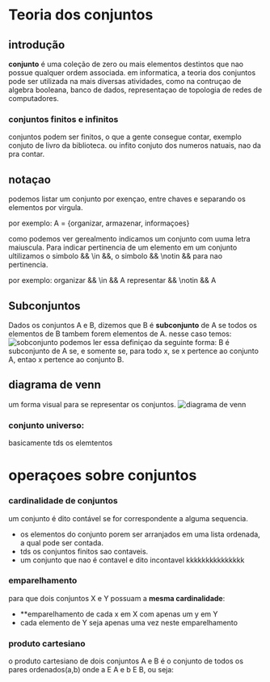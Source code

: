 # Teoria dos conjuntos

## introdução
**conjunto** é uma coleção de zero ou mais elementos destintos que nao possue qualquer ordem associada.
em informatica, a teoria dos conjuntos pode ser utilizada na mais diversas atividades, como na contruçao de algebra booleana, banco de dados, representaçao de topologia de redes de computadores.

### conjuntos finitos e infinitos
conjuntos podem ser finitos, o que a gente consegue contar, exemplo conjuto de livro da biblioteca.
ou infito conjuto dos numeros natuais, nao da pra contar.


## notaçao
podemos listar um conjunto por exençao, entre chaves e separando os elementos por virgula.

por exemplo:
A = {organizar, armazenar, informaçoes}

como podemos ver gerealmento indicamos um conjunto com uuma letra maiuscula.
Para indicar pertinencia de um elemento em um conjunto ultilizamos o simbolo && \in &&, o simbolo && \notin && para nao pertinencia.

por exemplo:
organizar && \in && A
representar && \notin && A

## Subconjuntos
Dados os conjuntos A e B, dizemos que B é **subconjunto** de A se todos os elementos de B tambem forem elementos de A. nesse caso temos:
![sobconjunto](imgs/exSub.png)
podemos ler essa definiçao da seguinte forma: B é subconjunto de A se, e somente se, para todo x, se x pertence ao conjunto A, entao x pertence ao conjunto B.

## diagrama de venn
um forma visual para se representar os conjuntos.
![diagrama de venn](imgs/diagramDeVenn.png)

### conjunto universo:

basicamente tds os elemtentos

# operaçoes sobre conjuntos


### cardinalidade de conjuntos
um conjunto é dito contável se for correspondente a alguma sequencia.

- os elementos do conjunto porem ser arranjados em uma lista ordenada, a qual pode ser contada.
- tds os conjuntos finitos sao contaveis.
- um conjunto que nao é contavel e dito incontavel kkkkkkkkkkkkkkk

### emparelhamento
para que dois conjuntos X e Y possuam a **mesma cardinalidade**:
- **emparelhamento de cada x em X com apenas um y em Y
- cada elemento de Y seja apenas uma vez neste emparelhamento

### produto cartesiano

o produto cartesiano de dois conjuntos A e B é o conjunto de todos os pares ordenados(a,b) onde a E A e b E B, ou seja:
